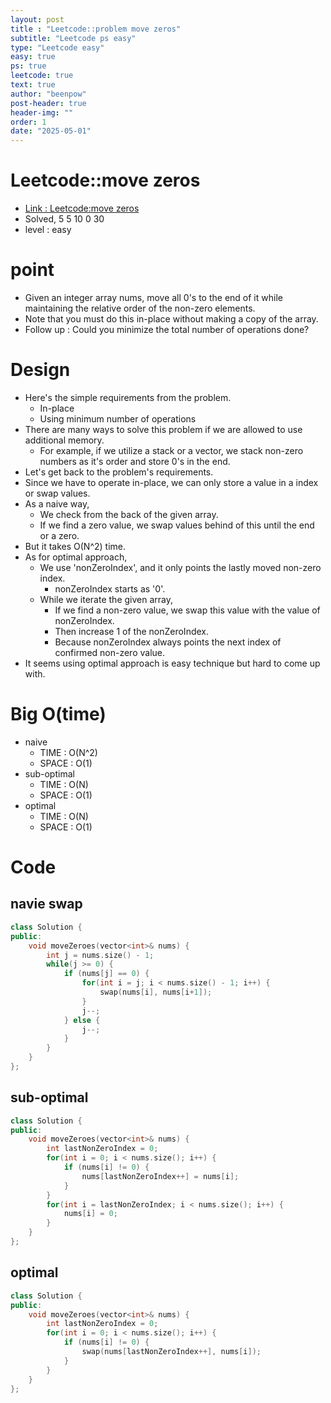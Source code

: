 ```yaml
---
layout: post
title : "Leetcode::problem move zeros"
subtitle: "Leetcode ps easy"
type: "Leetcode easy"
easy: true
ps: true
leetcode: true
text: true
author: "beenpow"
post-header: true
header-img: ""
order: 1
date: "2025-05-01"
---
```


# Leetcode::move zeros
- [Link : Leetcode:move zeros](https://leetcode.com/problems/move-zeroes/description/?envType=company&envId=google&favoriteSlug=google-thirty-days)
- Solved, 5 5 10 0 30
- level : easy

# point
- Given an integer array nums, move all 0's to the end of it while maintaining the relative order of the non-zero elements.
- Note that you must do this in-place without making a copy of the array.
- Follow up : Could you minimize the total number of operations done?

# Design
- Here's the simple requirements from the problem.
    - In-place
    - Using minimum number of operations
- There are many ways to solve this problem if we are allowed to use additional memory.
    - For example, if we utilize a stack or a vector, we stack non-zero numbers as it's order and store 0's in the end.
- Let's get back to the problem's requirements.
- Since we have to operate in-place, we can only store a value in a index or swap values.
- As a naive way, 
    - We check from the back of the given array.
    - If we find a zero value, we swap values behind of this until the end or a zero.
- But it takes O(N^2) time.
- As for optimal approach,
    - We use 'nonZeroIndex', and it only points the lastly moved non-zero index.
        - nonZeroIndex starts as '0'.
    - While we iterate the given array, 
        - If we find a non-zero value, we swap this value with the value of nonZeroIndex.
        - Then increase 1 of the nonZeroIndex.
        - Because nonZeroIndex always points the next index of confirmed non-zero value.
- It seems using optimal approach is easy technique but hard to come up with.

# Big O(time)
- naive
    - TIME : O(N^2)
    - SPACE : O(1)
- sub-optimal
    - TIME : O(N)
    - SPACE : O(1)
- optimal
    - TIME : O(N)
    - SPACE : O(1)

# Code

## navie swap

```cpp
class Solution {
public:
    void moveZeroes(vector<int>& nums) {
        int j = nums.size() - 1;
        while(j >= 0) {
            if (nums[j] == 0) {
                for(int i = j; i < nums.size() - 1; i++) {
                    swap(nums[i], nums[i+1]);
                }
                j--;
            } else {
                j--;
            }
        }
    }
};
```

## sub-optimal

```cpp
class Solution {
public:
    void moveZeroes(vector<int>& nums) {
        int lastNonZeroIndex = 0;
        for(int i = 0; i < nums.size(); i++) {
            if (nums[i] != 0) {
                nums[lastNonZeroIndex++] = nums[i];
            }
        }
        for(int i = lastNonZeroIndex; i < nums.size(); i++) {
            nums[i] = 0;
        }
    }
};
```

## optimal

```cpp
class Solution {
public:
    void moveZeroes(vector<int>& nums) {
        int lastNonZeroIndex = 0;
        for(int i = 0; i < nums.size(); i++) {
            if (nums[i] != 0) {
                swap(nums[lastNonZeroIndex++], nums[i]);
            }
        }
    }
};
```